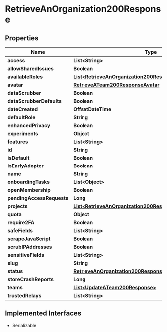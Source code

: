 

# RetrieveAnOrganization200Response


## Properties

| Name | Type | Description | Notes |
|------------ | ------------- | ------------- | -------------|
|**access** | **List&lt;String&gt;** |  |  |
|**allowSharedIssues** | **Boolean** |  |  |
|**availableRoles** | [**List&lt;RetrieveAnOrganization200ResponseAvailableRolesInner&gt;**](RetrieveAnOrganization200ResponseAvailableRolesInner.md) |  |  |
|**avatar** | [**RetrieveATeam200ResponseAvatar**](RetrieveATeam200ResponseAvatar.md) |  |  |
|**dataScrubber** | **Boolean** |  |  |
|**dataScrubberDefaults** | **Boolean** |  |  |
|**dateCreated** | **OffsetDateTime** |  |  |
|**defaultRole** | **String** |  |  |
|**enhancedPrivacy** | **Boolean** |  |  |
|**experiments** | **Object** |  |  |
|**features** | **List&lt;String&gt;** |  |  |
|**id** | **String** |  |  |
|**isDefault** | **Boolean** |  |  |
|**isEarlyAdopter** | **Boolean** |  |  |
|**name** | **String** |  |  |
|**onboardingTasks** | **List&lt;Object&gt;** |  |  |
|**openMembership** | **Boolean** |  |  |
|**pendingAccessRequests** | **Long** |  |  |
|**projects** | [**List&lt;RetrieveAnOrganization200ResponseProjectsInner&gt;**](RetrieveAnOrganization200ResponseProjectsInner.md) |  |  |
|**quota** | **Object** |  |  |
|**require2FA** | **Boolean** |  |  |
|**safeFields** | **List&lt;String&gt;** |  |  |
|**scrapeJavaScript** | **Boolean** |  |  |
|**scrubIPAddresses** | **Boolean** |  |  |
|**sensitiveFields** | **List&lt;String&gt;** |  |  |
|**slug** | **String** |  |  |
|**status** | [**RetrieveAnOrganization200ResponseAvailableRolesInner**](RetrieveAnOrganization200ResponseAvailableRolesInner.md) |  |  |
|**storeCrashReports** | **Long** |  |  |
|**teams** | [**List&lt;UpdateATeam200Response&gt;**](UpdateATeam200Response.md) |  |  |
|**trustedRelays** | **List&lt;String&gt;** |  |  |


## Implemented Interfaces

* Serializable


